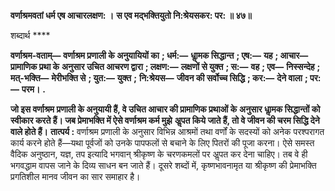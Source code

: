 **वर्णाश्रमवतां धर्म एष आचारलक्षण: ।** **स एव मद्भक्तियुतो नि:श्रेयसकर: पर: ॥ ४७॥** 

शब्दार्थ **** 

**वर्णाश्रम-वताम्—** **वर्णाश्रम प्रणाली के अनुयायियों का** **; धर्म:—** **धाॢमक सिद्धान्त** **; एष:—** **यह** **; आचार—** **प्रामाणिक प्रथा के** **अनुसार उचित आचरण द्वारा** **; लक्षण:—** **लक्षणों से युक्त** **; स:—** **वह** **; एव—** **निस्सन्देह** **; मत्-भक्ति—** **मेरीभक्ति से** **; युत:—** **युक्त** **;** **नि:श्रेयस—** **जीवन की सर्वोच्च सिद्धि** **; कर:—** **देने वाला** **; पर:—** **परम।** **.** 

**जो इस वर्णाश्रम प्रणाली के अनुयायी हैं, वे उचित आचार की प्रामाणिक प्रथाओं के** **अनुसार धाॢमक सिद्धान्तों को स्वीकार करते हैं। जब प्रेमाभक्ति में ऐसे वर्णाश्रम कर्म मुझे** **अॢपत किये जाते हैं, तो वे जीवन की चरम सिद्धि देने वाले होते हैं।** **तात्पर्य :** वर्णाश्रम प्रणाली के अनुसार विभिन्न आश्रमों तथा वर्णों के सदस्यों को अनेक परश्परागत कार्य करने होते हैं—यथा पूर्वजों को उनके पापफलों से बचाने के लिए पितरों की पूजा करना। ऐसे समस्त वैदिक अनुष्ठान, यज्ञ, तप इत्यादि भगवान् श्रीकृष्ण के चरणकमलों पर अॢपत कर देना चाहिए। तब वे ही भगवद्धाम वापस जाने के दिव्य साधन बन जाते हैं। दूसरे शब्दों में, कृष्णभावनामृत या श्रीकृष्ण की प्रेमाभक्ति प्रगतिशील मानव जीवन का सार समाहार है।  